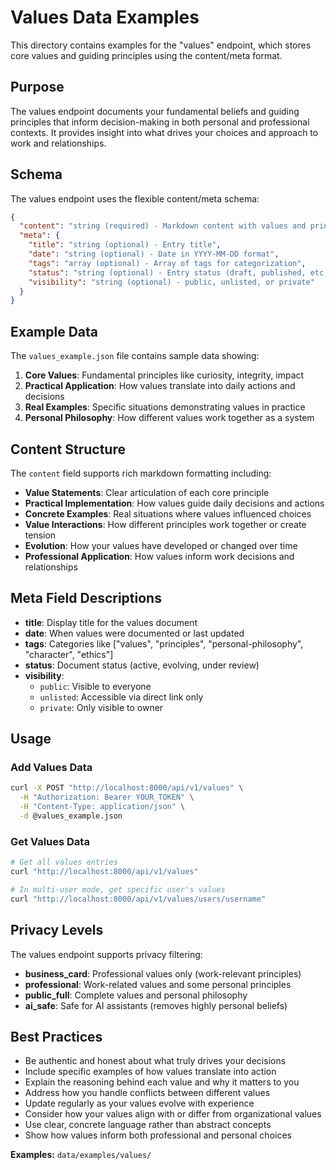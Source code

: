 # Values Data Examples

This directory contains examples for the "values" endpoint, which stores core values and guiding principles using the content/meta format.

## Purpose

The values endpoint documents your fundamental beliefs and guiding principles that inform decision-making in both personal and professional contexts. It provides insight into what drives your choices and approach to work and relationships.

## Schema

The values endpoint uses the flexible content/meta schema:

```json
{
  "content": "string (required) - Markdown content with values and principles",
  "meta": {
    "title": "string (optional) - Entry title",
    "date": "string (optional) - Date in YYYY-MM-DD format",
    "tags": "array (optional) - Array of tags for categorization",
    "status": "string (optional) - Entry status (draft, published, etc.)",
    "visibility": "string (optional) - public, unlisted, or private"
  }
}
```

## Example Data

The `values_example.json` file contains sample data showing:

1. **Core Values**: Fundamental principles like curiosity, integrity, impact
2. **Practical Application**: How values translate into daily actions and decisions
3. **Real Examples**: Specific situations demonstrating values in practice
4. **Personal Philosophy**: How different values work together as a system

## Content Structure

The `content` field supports rich markdown formatting including:

- **Value Statements**: Clear articulation of each core principle
- **Practical Implementation**: How values guide daily decisions and actions
- **Concrete Examples**: Real situations where values influenced choices
- **Value Interactions**: How different principles work together or create tension
- **Evolution**: How your values have developed or changed over time
- **Professional Application**: How values inform work decisions and relationships

## Meta Field Descriptions

- **title**: Display title for the values document
- **date**: When values were documented or last updated
- **tags**: Categories like ["values", "principles", "personal-philosophy", "character", "ethics"]
- **status**: Document status (active, evolving, under review)
- **visibility**:
  - `public`: Visible to everyone
  - `unlisted`: Accessible via direct link only
  - `private`: Only visible to owner

## Usage

### Add Values Data

```bash
curl -X POST "http://localhost:8000/api/v1/values" \
  -H "Authorization: Bearer YOUR_TOKEN" \
  -H "Content-Type: application/json" \
  -d @values_example.json
```

### Get Values Data

```bash
# Get all values entries
curl "http://localhost:8000/api/v1/values"

# In multi-user mode, get specific user's values
curl "http://localhost:8000/api/v1/values/users/username"
```

## Privacy Levels

The values endpoint supports privacy filtering:

- **business_card**: Professional values only (work-relevant principles)
- **professional**: Work-related values and some personal principles
- **public_full**: Complete values and personal philosophy
- **ai_safe**: Safe for AI assistants (removes highly personal beliefs)

## Best Practices

- Be authentic and honest about what truly drives your decisions
- Include specific examples of how values translate into action
- Explain the reasoning behind each value and why it matters to you
- Address how you handle conflicts between different values
- Update regularly as your values evolve with experience
- Consider how your values align with or differ from organizational values
- Use clear, concrete language rather than abstract concepts
- Show how values inform both professional and personal choices

**Examples:** `data/examples/values/`
